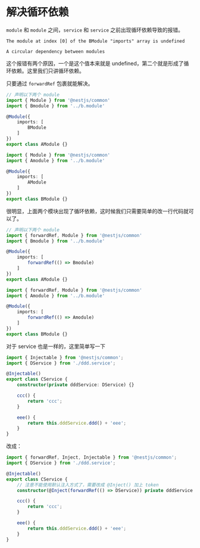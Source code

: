 # 解决循环依赖

`module` 和 `module` 之间，`service` 和 `service` 之前出现循环依赖导致的报错。

```shell
The module at index [0] of the BModule "imports" array is undefined

A circular dependency between modules
```

这个报错有两个原因，一个是这个值本来就是 undefined，第二个就是形成了循环依赖。这里我们只讲循环依赖。

只要通过 `forwardRef` 包裹就能解决。

```ts
// 声明以下两个 module
import { Module } from '@nestjs/common'
import { Bmodule } from '../b.module'

@Module({
    imports: [
        BModule
    ]
})
export class AModule {}

import { Module } from '@nestjs/common'
import { Amodule } from '../b.module'

@Module({
    imports: [
        AModule
    ]
})
export class BModule {}
```

很明显，上面两个模块出现了循环依赖，这时候我们只需要简单的改一行代码就可以了。


```ts
// 声明以下两个 module
import { forwardRef, Module } from '@nestjs/common'
import { Bmodule } from '../b.module'

@Module({
    imports: [
        forwardRef(() => Bmodule)
    ]
})
export class AModule {}

import { forwardRef, Module } from '@nestjs/common'
import { Amodule } from '../b.module'

@Module({
    imports: [
        forwardRef(() => Amodule)
    ]
})
export class BModule {}
```


对于 service 也是一样的，这里简单写一下


```ts
import { Injectable } from '@nestjs/common';
import { DService } from './ddd.service';

@Injectable()
export class CService {
    constructor(private dddService: DService) {}

    ccc() {
        return 'ccc';
    }

    eee() {
        return this.dddService.ddd() + 'eee';
    }
}
```

改成：


```ts
import { forwardRef, Inject, Injectable } from '@nestjs/common';
import { DService } from './ddd.service';

@Injectable()
export class CService {
    // 注意不能使用默认注入方式了，需要改成 @Inject() 加上 token
    constructor(@Inject(forwardRef(() => DService)) private dddService: DService) {}

    ccc() {
        return 'ccc';
    }

    eee() {
        return this.dddService.ddd() + 'eee';
    }
}
```
